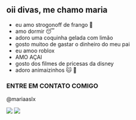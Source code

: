 ## oii divas, me chamo maria ##

- eu amo strogonoff de frango 🐔
- amo dormir 😴
- adoro uma coquinha gelada com limão
- gosto muitoo de gastar o dinheiro do meu pai 
- eu amoo roblox 
- AMO AÇAI 
- gosto dos filmes de pricesas da disney
- adoro animaizinhos 🐱 🐶

### ENTRE EM CONTATO COMIGO


@mariaaslx

![](https://media1.tenor.com/m/yYwrNzvPaQgAAAAd/ed-edd-n-eddy-walking-rom.gif)
![](https://media1.tenor.com/m/l2gRtjCuxKYAAAAC/walking-ed.gif)

